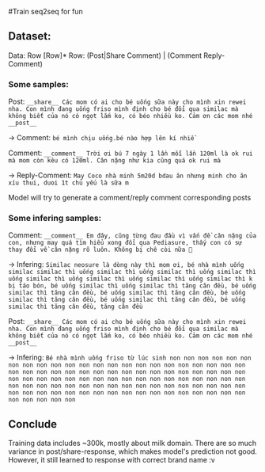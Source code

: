 #Train seq2seq for fun

## Dataset: 
Data: Row [Row]*
Row: (Post|Share Comment) | (Comment Reply-Comment)

### Some samples:

Post: `__share__ Các mom có ai cho bé uống sữa này cho mình xin rewei nha. Con mình đang uống friso mình định cho bé đổi qua similac mà không biết của nó có ngọt lắm ko, có béo nhiều ko. Cảm ơn các mom nhé __post__`

-> Comment: `bé mình chịu uống.bé nào hợp lên kí nhiề`

Comment: `__comment__ Trời ơi bú 7 ngày 1 lần mỗi lần 120ml là ok rui mà mom còn kêu có 120ml. Cân nặng như kia cũng quá ok rui mà`

-> Reply-Comment: `May Coco nhà minh 5m20d bdau ăn nhưng minh cho ăn xíu thui, duoi 1t chủ yếu là sữa m`

Model will try to generate a comment/reply comment corresponding posts

### Some infering samples:

Comment: `__comment__ Em đây, cũng từng đau đầu vì vấn đề cân nặng của con, nhưng may quá tìm hiểu xong đổi qua Pediasure, thấy con có sự thay đổi về cân nặng rõ luôn. Không bị chê còi nữa 🙂`

-> Infering: `Similac neosure là dòng này thì mom ơi, bé nhà mình uống similac similac thì uống similac thì uống similac thì uống similac thì uống similac thì uống similac thì uống similac thì uống similac thì k bị táo bón, bé uống similac thì uống similac thì tăng cân đều, bé uống similac thì tăng cân đều, bé uống similac thì tăng cân đều, bé uống similac thì tăng cân đều, bé uống similac thì tăng cân đều, bé uống similac thì tăng cân đều, tăng cân đều`

Post: `__share__ Các mom có ai cho bé uống sữa này cho mình xin rewei nha. Con mình đang uống friso mình định cho bé đổi qua similac mà không biết của nó có ngọt lắm ko, có béo nhiều ko. Cảm ơn các mom nhé __post__`

-> Infering: `Bé nhà mình uống friso từ lúc sinh non non non non non non non non non non non non non non non non non non non non non non non non non non non non non non non non non non non non non non non non non non non non non non non non non non non non non non non non non non non non non non non non non non non non non non non non non non non non non non non non non non non non non non non non non non non non non non non non`


## Conclude
Training data includes ~300k, mostly about milk domain. There are so much variance in post/share-response, which makes model's prediction not good. However, it still learned to response with correct brand name :v
